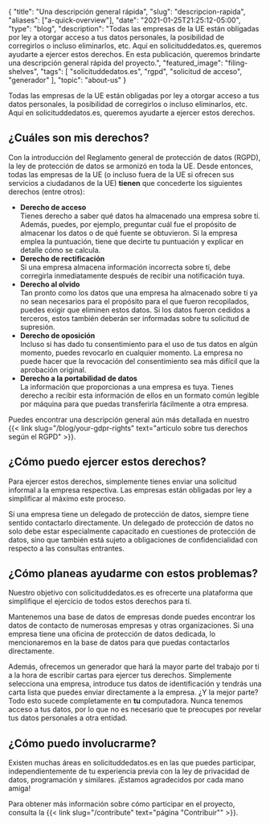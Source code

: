 {
    "title": "Una descripción general rápida",
    "slug": "descripcion-rapida",
    "aliases": ["a-quick-overview"],
    "date": "2021-01-25T21:25:12-05:00",
    "type": "blog",
    "description": "Todas las empresas de la UE están obligadas por ley a otorgar acceso a tus datos personales, la posibilidad de corregirlos o incluso eliminarlos, etc. Aquí en solicituddedatos.es, queremos ayudarte a ejercer estos derechos. En esta publicación, queremos brindarte una descripción general rápida del proyecto.",
    "featured_image": "filing-shelves",
    "tags": [ "solicituddedatos.es", "rgpd", "solicitud de acceso", "generador" ],
    "topic": "about-us"
}

Todas las empresas de la UE están obligadas por ley a otorgar acceso a tus datos personales, la posibilidad de corregirlos o incluso eliminarlos, etc. Aquí en solicituddedatos.es, queremos ayudarte a ejercer estos derechos.

## ¿Cuáles son mis derechos?

Con la introducción del Reglamento general de protección de datos (RGPD), la ley de protección de datos se armonizó en toda la UE. Desde entonces, todas las empresas de la UE (o incluso fuera de la UE si ofrecen sus servicios a ciudadanos de la UE) **tienen** que concederte los siguientes derechos (entre otros):

* **Derecho de acceso**  
Tienes derecho a saber qué datos ha almacenado una empresa sobre tí. Además, puedes, por ejemplo, preguntar cuál fue el propósito de almacenar los datos o de qué fuente se obtuvieron. Si la empresa emplea la puntuación, tiene que decirte tu puntuación y explicar en detalle cómo se calcula.
* **Derecho de rectificación**  
Si una empresa almacena información incorrecta sobre tí, debe corregirla inmediatamente después de recibir una notificación tuya.
* **Derecho al olvido**  
Tan pronto como los datos que una empresa ha almacenado sobre tí ya no sean necesarios para el propósito para el que fueron recopilados, puedes exigir que eliminen estos datos. Si los datos fueron cedidos a terceros, estos también deberán ser informadas sobre tu solicitud de supresión.
* **Derecho de oposición**  
Incluso si has dado tu consentimiento para el uso de tus datos en algún momento, puedes revocarlo en cualquier momento. La empresa no puede hacer que la revocación del consentimiento sea más difícil que la aprobación original.
* **Derecho a la portabilidad de datos**  
La información que proporcionas a una empresa es tuya. Tienes derecho a recibir esta información de ellos en un formato común legible por máquina para que puedas transferirla fácilmente a otra empresa.

Puedes encontrar una descripción general aún más detallada en nuestro {{< link slug="/blog/your-gdpr-rights" text="artículo sobre tus derechos según el RGPD" >}}.

## ¿Cómo puedo ejercer estos derechos?

Para ejercer estos derechos, simplemente tienes enviar una solicitud informal a la empresa respectiva. Las empresas están obligadas por ley a simplificar al máximo este proceso.

Si una empresa tiene un delegado de protección de datos, siempre tiene sentido contactarlo directamente. Un delegado de protección de datos no solo debe estar especialmente capacitado en cuestiones de protección de datos, sino que también está sujeto a obligaciones de confidencialidad con respecto a las consultas entrantes.

## ¿Cómo planeas ayudarme con estos problemas?

Nuestro objetivo con solicituddedatos.es es ofrecerte una plataforma que simplifique el ejercicio de todos estos derechos para tí.

Mantenemos una base de datos de empresas donde puedes encontrar los datos de contacto de numerosas empresas y otras organizaciones. Si una empresa tiene una oficina de protección de datos dedicada, lo mencionaremos en la base de datos para que puedas contactarlos directamente.

Además, ofrecemos un generador que hará la mayor parte del trabajo por ti a la hora de escribir cartas para ejercer tus derechos. Simplemente selecciona una empresa, introduce tus datos de identificación y tendrás una carta lista que puedes enviar directamente a la empresa.
¿Y la mejor parte? Todo esto sucede completamente en **tu** computadora. Nunca tenemos acceso a tus datos, por lo que no es necesario que te preocupes por revelar tus datos personales a otra entidad.

## ¿Cómo puedo involucrarme?

Existen muchas áreas en solicituddedatos.es en las que puedes participar, independientemente de tu experiencia previa con la ley de privacidad de datos, programación y similares. ¡Estamos agradecidos por cada mano amiga!

Para obtener más información sobre cómo participar en el proyecto, consulta la {{< link slug="/contribute" text="página \"Contribuir\"" >}}.
